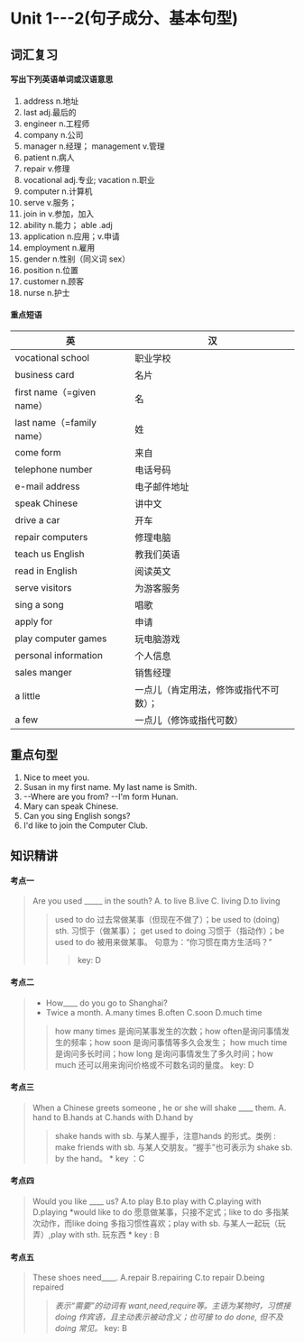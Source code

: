 # Unit 1---2(句子成分、基本句型)


## 词汇复习
#### 写出下列英语单词或汉语意思
1. address n.地址
2. last adj.最后的
3. engineer n.工程师
4. company n.公司
5. manager n.经理；	management v.管理
6. patient n.病人
7. repair v.修理
8. vocational adj.专业;	vacation n.职业
9. computer n.计算机
10. serve v.服务；
11. join in v.参加，加入
12. ability n.能力；	able .adj
13. application n.应用；v.申请
14. employment n.雇用
15. gender n.性别（同义词 sex）
16. position n.位置
17. customer n.顾客
18. nurse n.护士


#### 重点短语

英|汉
--|--
vocational school|职业学校
business card|名片
first name（=given name）|名
last name（=family name）|姓
come form|来自
telephone number | 电话号码
e-mail address | 电子邮件地址
speak Chinese | 讲中文
drive a car | 开车
repair computers | 修理电脑
teach us English | 教我们英语
read in English | 阅读英文
serve visitors | 为游客服务
sing a song | 唱歌
apply for | 申请
play computer games | 玩电脑游戏
personal information | 个人信息
sales manger|销售经理
a little |一点儿（肯定用法，修饰或指代不可数）；
a few|一点儿（修饰或指代可数）

## 重点句型
1.	Nice to meet you.
2.	Susan in my first name. My last name is Smith.
3.	--Where are you from?  --I'm form Hunan.
4.	Mary can speak Chinese.
5.	Can you sing English songs?
6.	I'd like to join the Computer Club.

## 知识精讲
#### 考点一
> Are you used _____  in the south?
> A. to live	B.live	C. living	D.to living 
>>used to do 过去常做某事（但现在不做了）；be used to (doing) sth. 习惯于（做某事）； get used to doing 习惯于（指动作）；be used to do 被用来做某事。
>> 句意为：“你习惯在南方生活吗？”
>>> key: D

#### 考点二
> - How____ do you go to Shanghai?
> - Twice a month.
> 	A.many times	B.often	C.soon	D.much time
>> how many times 是询问某事发生的次数；how often是询问事情发生的频率；how soon 是询问事情等多久会发生； how much time 是询问多长时间；how long 是询问事情发生了多久时间；how much 还可以用来询问价格或不可数名词的量度。
> key: D

#### 考点三
> When a Chinese greets someone , he or she will shake ____ them.
> A. hand to	B.hands at	C.hands with	D.hand by
>> shake hands with sb. 与某人握手，注意hands 的形式。类例 : make friends with sb. 与某人交朋友。“握手”也可表示为 shake sb. by the hand。 *
> key ：C

#### 考点四
> Would you like ____ us?
> A.to play	B.to play with	C.playing with	D.playing
> *would like to do 愿意做某事，只接不定式；like to do 多指某次动作，而like doing 多指习惯性喜欢；play with sb. 与某人一起玩（玩弄）,play with sth. 玩东西 *
> key :  B

#### 考点五
> These shoes need____.
> A.repair	B.repairing	C.to repair	D.being repaired
>> *表示“需要”的动词有 want,need,require等。主语为某物时，习惯接doing 作宾语，且主动表示被动含义；也可接 to do done, 但不及doing 常见。*
> key: B
